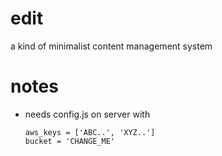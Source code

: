 # edit
a kind of minimalist content management system

# notes
- needs config.js on server with
  ```
  aws_keys = ['ABC..', 'XYZ..']
  bucket = 'CHANGE_ME'
  ```
  
